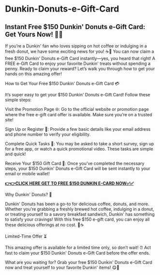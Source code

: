 # Dunkin-Donuts-e-Gift-Card


## Instant Free $150 Dunkin' Donuts e-Gift Card: Get Yours Now! 🍩🎉

If you’re a Dunkin' fan who loves sipping on hot coffee or indulging in a fresh donut, we have some exciting news for you! ☕🍩 You can now claim a free $150 Dunkin' Donuts e-Gift Card instantly—yes, you heard that right! A FREE e-Gift Card to enjoy your favorite Dunkin' treats without spending a penny. Ready to claim your reward? Let’s walk you through how to get your hands on this amazing offer!

How to Get Your Free $150 Dunkin' Donuts e-Gift Card 💳

It’s super easy to get your $150 Dunkin' Donuts e-Gift Card! Follow these simple steps:

Visit the Promotion Page 🌐: Go to the official website or promotion page where the free e-gift card offer is available. Make sure you’re on a trusted site!

Sign Up or Register 📝: Provide a few basic details like your email address and phone number to verify your eligibility.

Complete Quick Tasks 🎯: You may be asked to take a short survey, sign up for a free app, or watch a quick promotional video. These tasks are simple and quick!

Receive Your $150 Gift Card 🎁: Once you've completed the necessary steps, your $150 Dunkin' Donuts e-Gift Card will be sent instantly to your email or mobile wallet!

[**👉👉CLICK HERE GET TO FREE $150 DUNKIN E-CARD NOW✅✅**](https://free-gift-card.raj-solution.com/958f890)

Why Dunkin' Donuts? 🤩

Dunkin' Donuts has been a go-to for delicious coffee, donuts, and more. Whether you're grabbing a freshly brewed hot coffee, indulging in a donut, or treating yourself to a savory breakfast sandwich, Dunkin' has something to satisfy your cravings! With this free $150 e-gift card, you can enjoy all these delicious offerings at no cost. 🍩☕

Limited-Time Offer ⏳

This amazing offer is available for a limited time only, so don’t wait! ⏰ Act fast to claim your $150 Dunkin' Donuts e-Gift Card before the offer ends.

What are you waiting for? Grab your free $150 Dunkin' Donuts e-Gift Card now and treat yourself to your favorite Dunkin' items! 😋🎉
